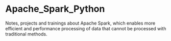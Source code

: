 # Apache_Spark_Python
 Notes, projects and trainings about Apache Spark, which enables more efficient and performance processing of data that cannot be processed with traditional methods.
